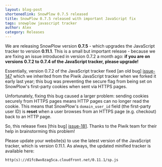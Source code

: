 ```yaml
---
layout: blog-post
shortenedlink: SnowPlow 0.7.5 released
title: SnowPlow 0.7.5 released with important JavaScript fix
tags: snowplow javascript tracker
author: Alex
category: Releases
---
```


We are releasing SnowPlow version **0.7.5** - which upgrades the JavaScript tracker to version **0.11.1**. This is a small but important release - because we are fixing an issue introduced in version 0.7.2 a month ago: **if you are on versions 0.7.2 to 0.7.4 of the JavaScript tracker, please upgrade!**

Essentially, version 0.7.2 of the JavaScript tracker fixed [an old bug] [issue-147] which we inherited from the Piwik JavaScript tracker when we forked it early last year; this bug was preventing the secure flag from being set on SnowPlow's first-party cookies when sent via HTTPS pages.

Unfortunately, fixing this bug caused a larger problem: sending cookies securely from HTTPS pages means HTTP pages can no longer read the cookie. This means that SnowPlow's `domain_user_id` field (the first-party user ID) is **reset** when a user browses from an HTTPS page (e.g. checkout) back to an HTTP page.

So, this release fixes [this bug] [issue-181]. Thanks to the Piwik team for their help in brainstorming this problem!

Please update your website(s) to use the latest version of the JavaScript tracker, which is version 0.11.1. As always, the updated minified tracker is available here:

    http(s)://d1fc8wv8zag5ca.cloudfront.net/0.11.1/sp.js

[issue-147]: https://github.com/snowplow/snowplow/pull/147
[issue-181]: https://github.com/snowplow/snowplow/issues/181